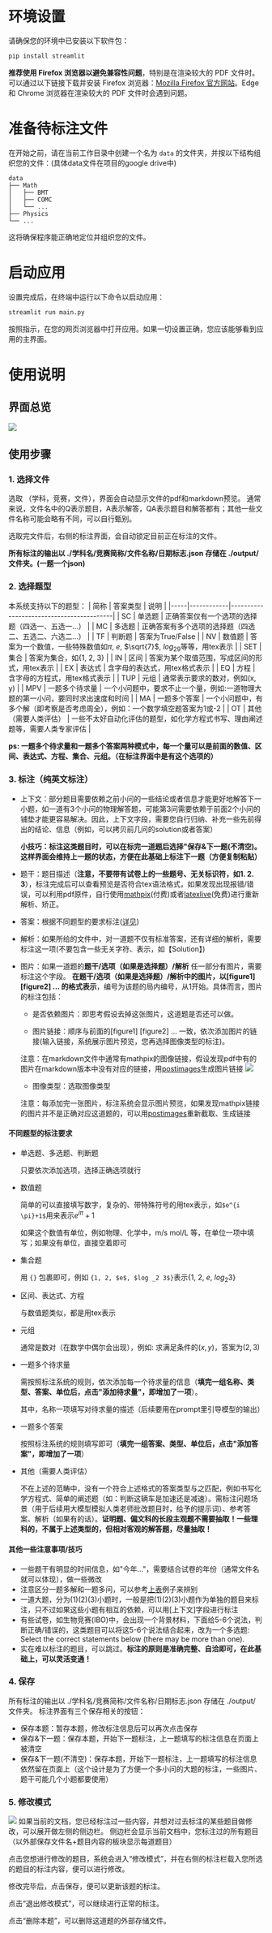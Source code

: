 # 环境设置

请确保您的环境中已安装以下软件包：

```bash
pip install streamlit
```

**推荐使用 Firefox 浏览器以避免兼容性问题**，特别是在渲染较大的 PDF 文件时。可以通过以下链接下载并安装 Firefox 浏览器：[Mozilla Firefox 官方网站](https://www.firefox.com.cn/)。Edge 和 Chrome 浏览器在渲染较大的 PDF 文件时会遇到问题。

# 准备待标注文件

在开始之前，请在当前工作目录中创建一个名为 `data` 的文件夹，并按以下结构组织您的文件：(具体data文件在项目的google drive中)

```
data
├── Math
│   ├── BMT
│   ├── COMC
│   └── ...
├── Physics
└── ...
```

这将确保程序能正确地定位并组织您的文件。

# 启动应用

设置完成后，在终端中运行以下命令以启动应用：

```bash
streamlit run main.py
```

按照指示，在您的网页浏览器中打开应用。如果一切设置正确，您应该能够看到应用的主界面。

# 使用说明

## 界面总览
![](./figures/page_overview.png)

## 使用步骤
### 1. 选择文件
选取 （学科，竞赛，文件），界面会自动显示文件的pdf和markdown预览。
通常来说，文件名中的Q表示题目，A表示解答，QA表示题目和解答都有；其他一些文件名称可能会略有不同，可以自行甄别。

选取完文件后，右侧的标注界面，会自动锁定目前正在标注的文件。

**所有标注的输出以 ./学科名/竞赛简称/文件名称/日期标志.json  存储在 ./output/ 文件夹。(一题一个json)**

### 2. 选择题型
本系统支持以下的题型：
| 简称  | 答案类型       | 说明                                       |
|-----|------------|------------------------------------------|
| SC  | 单选题        | 正确答案仅有一个选项的选择题（四选一、五选一...） |
| MC  | 多选题        | 正确答案有多个选项的选择题（四选二、五选二、六选二...）            |
| TF  | 判断题        | 答案为True/False                            |
| NV  | 数值题        | 答案为一个数值，一些特殊数值如$\pi$, $e$, $\sqrt{7}$, $log_29$等等，用tex表示 |
| SET | 集合         | 答案为集合，如{1, 2, 3}                         |
| IN  | 区间         | 答案为某个取值范围，写成区间的形式，用tex表示                 |
| EX  | 表达式        | 含字母的表达式，用tex格式表示                         |
| EQ  | 方程         | 含字母的方程式，用tex格式表示                         |
| TUP | 元组         | 通常表示要求的数对，例如(x, y)                       |
| MPV | 一题多个待求量    | 一个小问题中，要求不止一个量，例如:一道物理大题的第一小问，要同时求出速度和时间 |
| MA  | 一题多个答案     | 一个小问题中，有多个解（即考察是否考虑周全），例如：一个数学填空题答案为1或-2 |
| OT  | 其他（需要人类评估） | 一些不太好自动化评估的题型，如化学方程式书写、理由阐述题等，需要人类专家评估   |

**ps: 一题多个待求量和一题多个答案两种模式中，每一个量可以是前面的数值、区间、表达式、方程、集合、元组。（在标注界面中是有这个选项的）**

### 3. 标注（**纯英文标注**）
- 上下文：部分题目需要依赖之前小问的一些结论或者信息才能更好地解答下一小题，如一道有3个小问的物理解答题，可能第3问需要依赖于前面2个小问的铺垫才能更容易解决。因此，上下文字段，需要您自行归纳、补充一些先前得出的结论、信息（例如，可以拷贝前几问的solution或者答案）

  **小技巧：标注这类题目时，可以在标完一道题后选择"保存&下一题(不清空)。这样界面会维持上一题的状态，方便在此基础上标注下一题（方便复制粘贴）**
- 题干：题目描述（**注意，不要带有试卷上的一些题号、无关标识符，如1. 2. 3**），标注完成后可以查看预览是否符合tex语法格式，如果发现出现报错/错误，可以利用pdf原件，自行使用[mathpix](https://mathpix.com/)(付费)或者[latexlive](https://www.latexlive.com/)(免费)进行重新解析、矫正。
- 答案：根据不同题型的要求标注([详见](#不同题型的标注要求))
- 解析：如果所给的文件中，对一道题不仅有标准答案，还有详细的解析，需要标注这一项(不要包含一些无关字符、表示，如【Solution】)
- 图片：如果一道题的**题干/选项（如果是选择题）/解析** 任一部分有图片，需要标注这个字段。
**在题干/选项（如果是选择题）/解析中的图片，以[figure1] [figure2] ... 的格式表示**，编号为该题的局内编号，从1开始。具体而言，图片的标注包括：
  - 是否依赖图片：即思考假设去掉这张图片，这道题是否还可以做。

  - 图片链接：顺序与前面的[figure1] [figure2] ... 一致，依次添加图片的链接(输入链接，系统展示图片预览，您再选择图像类型的标注)。
  
  注意：在markdown文件中通常有mathpix的图像链接，假设发现pdf中有的图片在markdown版本中没有对应的链接，用[postimages](https://postimages.org/)生成图片链接
![](./figures/postimage.png)

  - 图像类型：选取图像类型

  注意：每添加完一张图片，标注系统会显示图片预览，如果发现mathpix链接的图片并不是正确对应这道题的，可以用[postimages](https://postimages.org/)重新截取、生成链接



#### 不同题型的标注要求
- 单选题、多选题、判断题

  只要依次添加选项，选择正确选项就行
- 数值题

  简单的可以直接填写数字，复杂的、带特殊符号的用tex表示，如`$e^{i \pi}+1$`用来表示$e^{i \pi}+1$

  如果这个数值有单位，例如物理、化学中，m/s  mol/L 等，在单位一项中填写；如果没有单位，直接空着即可
- 集合题

  用 `{}` 包裹即可，例如 `{1, 2, $e$, $log _2 3$}`表示{1, 2, $e$, $log _2 3$}

- 区间、表达式、方程

  与数值题类似，都是用tex表示

- 元组

  通常是数对（在数学中偶尔会出现），例如: 求满足条件的$(x, y)$，答案为$(2, 3)$

- 一题多个待求量

  需按照标注系统的规则，依次添加每一个待求量的信息（**填完一组名称、类型、答案、单位后，点击"添加待求量"，即增加了一项**）。
  
  其中，名称一项填写对待求量的描述（后续要用在prompt里引导模型的输出）

- 一题多个答案

  按照标注系统的规则填写即可（**填完一组答案、类型、单位后，点击"添加答案"，即增加了一项**）
  
- 其他（需要人类评估）

  不在上述的范畴中，没有一个符合上述格式的答案类型与之匹配，例如书写化学方程式、简单的阐述题（如：判断这辆车是加速还是减速）。需标注问题场景（用于后续用大模型模拟人类老师批改题目时，给予的提示词）、参考答案、解析（如果有的话）。**证明题、偏文科的长段主观题不需要抽取！一些理科的，不属于上述类型的，但相对客观的解答题，尽量抽取！**

#### 其他一些注意事项/技巧
- 一些题干有明显的时间信息，如"今年..."，需要结合试卷的年份（通常文件名就可以体现），做一些微改
- 注意区分一题多解和一题多问，可以参考[上表](#2-选择题型)例子来辨别
- 一道大题，分为(1)(2)(3)小题时，一般是把(1)(2)(3)小题作为单独的题目来标注，只不过如果这些小题有相互的依赖，可以用[上下文]字段进行标注
- 有些试卷，如生物竞赛(IBO)中，会出现一个背景材料，下面给5-6个说法，判断正确/错误的，这类题目可以将这5-6个说法结合起来，改为一个多选题: Select the correct statements below (there may be more than one).
- 实在难以标注的题目，可以跳过。**标注的原则是准确完整、自洽即可，在此基础上，可以灵活变通！**

### 4. 保存
所有标注的输出以 ./学科名/竞赛简称/文件名称/日期标志.json  存储在 ./output/ 文件夹。
标注界面有三个保存相关的按钮：
- 保存本题：暂存本题，修改标注信息后可以再次点击保存
- 保存&下一题：保存本题，开始下一题标注，上一题填写的标注信息在页面上被清空
- 保存&下一题(不清空)：保存本题，开始下一题标注，上一题填写的标注信息依然留在页面上（这个设计是为了方便一个多小问的大题的标注，一些图片、题干可能几个小题都要使用）

### 5. 修改模式
![](./figures/modify_view.png)
如果当前的文档，您已经标注过一些内容，并想对过去标注的某些题目做修改，可以展开做左侧的侧边栏。
侧边栏会显示当前文档中，您标注过的所有题目（以外部保存文件名+题目内容的板块显示每道题目）

点击您想进行修改的题目，系统会进入“修改模式”，并在右侧的标注栏载入您所选的题目的标注内容，便可以进行修改。

修改完毕后，点击保存，便可以更新该题的标注。

点击“退出修改模式”，可以继续进行正常的标注。

点击“删除本题”，可以删除这道题的外部存储文件。
